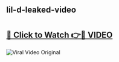 ## lil-d-leaked-video 

# <h2><a href="http://freeplayer.one?title=lil-d-leaked-video&ref=21J">🔗 Click to Watch 👉🔴 VIDEO</a></h2>

<a href="http://freeplayer.one?title=lil-d-leaked-video&ref=21J" rel="nofollow" data-target="animated-image.originalLink"><img src="https://i.ibb.co.com/xMMVF88/686577567.gif" alt="Viral Video Original" style="max-width: 100%; display: inline-block;" data-target="animated-image.originalImage"></a>

